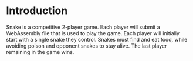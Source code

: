 # Introduction

Snake is a competitive 2-player game. Each player will submit a WebAssembly file that is used to play the game. Each player will initially start with a single snake they control. Snakes must find and eat food, while avoiding poison and opponent snakes to stay alive. The last player remaining in the game wins.
